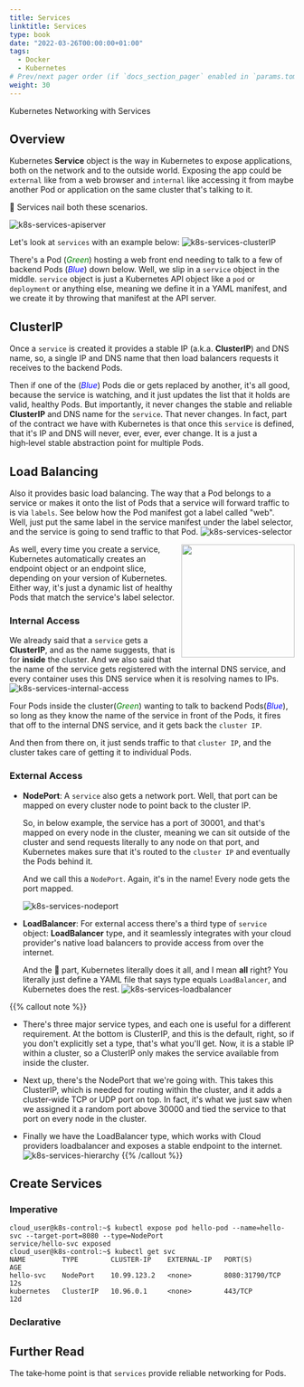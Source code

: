 ```yaml
---
title: Services
linktitle: Services
type: book
date: "2022-03-26T00:00:00+01:00"
tags:
  - Docker
  - Kubernetes
# Prev/next pager order (if `docs_section_pager` enabled in `params.toml`)
weight: 30
---
```


Kubernetes Networking with Services

<!--more-->
## Overview

Kubernetes **Service** object is the way in Kubernetes to expose applications, both on the network and to the outside world. Exposing the app could be ```external``` like from a web browser and ```internal``` like accessing it from maybe another Pod or application on the same cluster that's talking to it.

🥁 Services nail both these scenarios.

![k8s-services-apiserver](/images/uploads/k8s-services-apiserver.png)

Let's look at ```services``` with an example below:
![k8s-services-clusterIP](/images/uploads/k8s-services-clusterIP.png)

There's a Pod (<span style="color:green">*Green*</span>) hosting a web front end needing to talk to a few of backend Pods (<span style="color:blue">*Blue*</span>) down below. Well, we slip in a ```service``` object in the middle. ```service``` object is just a Kubernetes API object like a ```pod``` or ```deployment``` or anything else, meaning we define it in a YAML manifest, and we create it by throwing that manifest at the API server.

## ClusterIP
Once a ```service``` is created it provides a stable IP (a.k.a. **ClusterIP**) and DNS name, so, a single IP and DNS name that then load balancers requests it receives to the backend Pods.

Then if one of the (<span style="color:blue">*Blue*</span>) Pods die or gets replaced by another, it's all good, because the service is watching, and it just updates the list that it holds are valid, healthy Pods. But importantly, it never changes the stable and reliable **ClusterIP** and DNS name for the ```service```. That never changes. In fact, part of the contract we have with Kubernetes is that once this ```service``` is defined, that it's IP and DNS will never, ever, ever, ever change. It is a just a high‑level stable abstraction point for multiple Pods.

## Load Balancing
Also it provides basic load balancing. The way that a Pod belongs to a service or makes it onto the list of Pods that a service will forward traffic to is via ```labels```. See below how the Pod manifest got a label called "web". Well,  just put the same label in the service manifest under the label selector, and the service is going to send traffic to that Pod.
![k8s-services-selector](/images/uploads/k8s-services-selector.PNG)

<img align="right" width="200" height="200" src="/images/uploads/k8s-endpoint.png">
As well, every time you create a service, Kubernetes automatically creates an endpoint object or an endpoint slice,
depending on your version of Kubernetes. Either way, it's just a dynamic list of healthy Pods that match the service's label selector.

### Internal Access

We already said that a ```service``` gets a **ClusterIP**, and as the name suggests, that is for **inside** the cluster. And we also said that the name of the service gets registered with the internal DNS service, and every container uses this DNS service when it is resolving names to IPs.
![k8s-services-internal-access](/images/uploads/k8s-services-internal-access.png)

Four Pods inside the cluster(<span style="color:green">*Green*</span>) wanting to talk to backend Pods(<span style="color:blue">*Blue*</span>), so long as they know the name of the service in front of the Pods, it fires that off to the internal DNS service, and it gets back the ```cluster IP```.

And then from there on, it just sends traffic to that ```cluster IP```, and the cluster takes care of getting it to individual Pods.

### External Access

* **NodePort**: A ```service``` also gets a network port. Well, that port can be mapped on every cluster node to point back to the cluster IP.

  So, in below example, the service has a port of 30001, and that's mapped on every node in the cluster, meaning we can sit outside of the cluster and send requests literally to any node on that port, and Kubernetes makes sure that it's routed to the ```cluster IP``` and eventually the Pods behind it.

  And we call this a ```NodePort```. Again, it's in the name! Every node gets the port mapped.

  ![k8s-services-nodeport](/images/uploads/k8s-services-external-access-nodeport.png)

* **LoadBalancer**: For external access there's a third type of ```service``` object: **LoadBalancer** type, and it seamlessly integrates with your cloud provider's native load balancers to provide access from over the internet.

  And the :sparkling_heart:	part, Kubernetes literally does it all, and I mean **all** right? You literally just define a YAML file that says type equals ```LoadBalancer```, and Kubernetes does the rest.
  ![k8s-services-loadbalancer](/images/uploads/k8s-services-external-access-loadbalancer.png)

{{% callout note %}}
* There's three major service types, and each one is useful for a different requirement. At the bottom is ClusterIP, and this is the default, right, so if you don't explicitly set a type, that's what you'll get. Now, it is a stable IP within a cluster, so a ClusterIP only makes the service available from inside the cluster.

* Next up, there's the NodePort that we're going with. This takes this ClusterIP, which is needed for routing within the cluster, and it adds a cluster‑wide TCP or UDP port on top. In fact, it's what we just saw when we assigned it a random port above 30000 and tied the service to that port on every node in the cluster.

* Finally we have the LoadBalancer type, which works with Cloud providers loadbalancer and exposes a stable endpoint to the internet.
![k8s-services-hierarchy](/images/uploads/k8s-services-hierarchy.png)
{{% /callout %}}




## Create Services

### Imperative

```
cloud_user@k8s-control:~$ kubectl expose pod hello-pod --name=hello-svc --target-port=8080 --type=NodePort
service/hello-svc exposed
cloud_user@k8s-control:~$ kubectl get svc
NAME         TYPE        CLUSTER-IP    EXTERNAL-IP   PORT(S)          AGE
hello-svc    NodePort    10.99.123.2   <none>        8080:31790/TCP   12s
kubernetes   ClusterIP   10.96.0.1     <none>        443/TCP          12d
```
### Declarative



## Further Read
The take‑home point is that ```services``` provide reliable networking for Pods.
